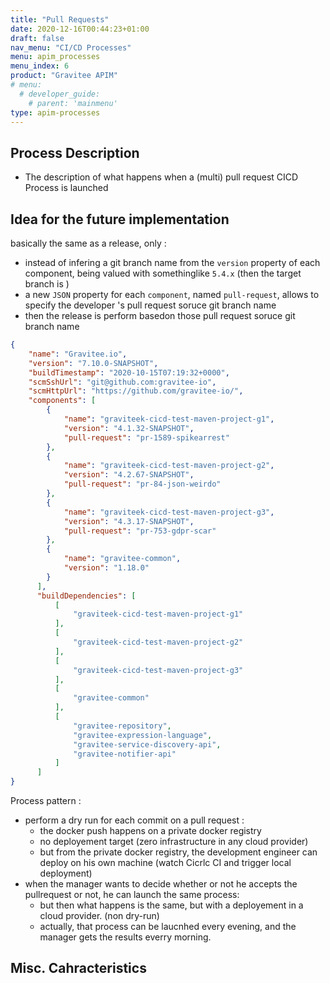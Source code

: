 ```yaml
---
title: "Pull Requests"
date: 2020-12-16T00:44:23+01:00
draft: false
nav_menu: "CI/CD Processes"
menu: apim_processes
menu_index: 6
product: "Gravitee APIM"
# menu:
  # developer_guide:
    # parent: 'mainmenu'
type: apim-processes
---
```


## Process Description

* The description of what happens when a (multi) pull request CICD Process is launched


## Idea for the future implementation

basically the same as a release, only :
* instead of infering a git branch name from the `version` property of each component, being valued with somethinglike `5.4.x` (then the target branch is )
* a new `JSON` property for each `component`, named `pull-request`, allows to specify the developer 's pull request soruce git branch name
* then the release is perform basedon those pull request soruce git branch name

```JSon
{
    "name": "Gravitee.io",
    "version": "7.10.0-SNAPSHOT",
    "buildTimestamp": "2020-10-15T07:19:32+0000",
    "scmSshUrl": "git@github.com:gravitee-io",
    "scmHttpUrl": "https://github.com/gravitee-io/",
    "components": [
        {
            "name": "graviteek-cicd-test-maven-project-g1",
            "version": "4.1.32-SNAPSHOT",
            "pull-request": "pr-1589-spikearrest"
        },
        {
            "name": "graviteek-cicd-test-maven-project-g2",
            "version": "4.2.67-SNAPSHOT",
            "pull-request": "pr-84-json-weirdo"
        },
        {
            "name": "graviteek-cicd-test-maven-project-g3",
            "version": "4.3.17-SNAPSHOT",
            "pull-request": "pr-753-gdpr-scar"
        },
        {
            "name": "gravitee-common",
            "version": "1.18.0"
        }
      ],
      "buildDependencies": [
          [
              "graviteek-cicd-test-maven-project-g1"
          ],
          [
              "graviteek-cicd-test-maven-project-g2"
          ],
          [
              "graviteek-cicd-test-maven-project-g3"
          ],
          [
              "gravitee-common"
          ],
          [
              "gravitee-repository",
              "gravitee-expression-language",
              "gravitee-service-discovery-api",
              "gravitee-notifier-api"
          ]
      ]
}
```



Process pattern :
* perform a dry run for each commit on a pull request :
  * the docker push happens on a private docker registry
  * no deployement target (zero infrastructure in any cloud provider)
  * but from the private docker registry, the development engineer can deploy on his own machine (watch Cicrlc CI and  trigger local deployment)
* when the manager wants to decide whether or not he accepts the pullrequest or not, he can launch the same process:
  * but then what happens is the same, but with a deployement in a cloud provider. (non dry-run)
  * actually, that process can be laucnhed every evening, and the manager gets the results everry morning.






## Misc. Cahracteristics
